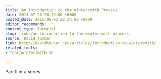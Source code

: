```yaml
---
title: An Introduction to the Wintersmith Process
date: 2013-07-26 20:33:00 +0000
posted_date: 2015-05-02 20:34:00 +0000
editor_recommends: ''
content_type: Tutorial
slug: links/an-introduction-to-the-wintersmith-process
source: David Tucker
link: http://davidtucker.net/articles/introduction-to-wintersmith/
related_tools:
- tool/wintersmith.md

---
```

Part II in a series
